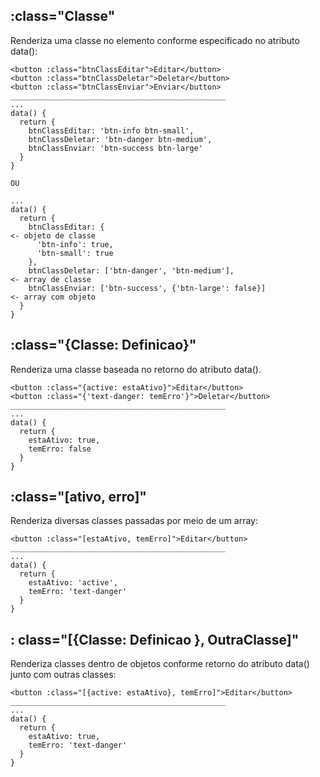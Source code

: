 ## :class="Classe"
Renderiza uma classe no elemento conforme especificado no atributo data(): 

    <button :class="btnClassEditar">Editar</button>
    <button :class="btnClassDeletar">Deletar</button>
    <button :class="btnClassEnviar">Enviar</button>
    ________________________________________________
    ...
    data() {
      return {
        btnClassEditar: 'btn-info btn-small',
        btnClassDeletar: 'btn-danger btn-medium',
        btnClassEnviar: 'btn-success btn-large'
      }
    }
    
    OU
    
    ...
    data() {
      return {
        btnClassEditar: {                                                 <- objeto de classe
          'btn-info': true,
          'btn-small': true
        },
        btnClassDeletar: ['btn-danger', 'btn-medium'],                    <- array de classe
        btnClassEnviar: ['btn-success', {'btn-large': false}]             <- array com objeto
      }
    }

## :class="{Classe: Definicao}"
Renderiza uma classe baseada no retorno do atributo data().

    <button :class="{active: estaAtivo}">Editar</button>
    <button :class="{'text-danger: temErro'}">Deletar</button>
    ________________________________________________
    ...
    data() {
      return {
        estaAtivo: true,
        temErro: false
      }
    }

## :class="[ativo, erro]" 
Renderiza diversas classes passadas por meio de um array:

    <button :class="[estaAtivo, temErro]">Editar</button>
    ________________________________________________
    ...
    data() {
      return {
        estaAtivo: 'active',
        temErro: 'text-danger'
      }
    }
    
## : class="[{Classe: Definicao }, OutraClasse]"
Renderiza classes dentro de objetos conforme retorno do atributo data() junto com outras classes:

    <button :class="[{active: estaAtivo}, temErro]">Editar</button>
    ________________________________________________
    ...
    data() {
      return {
        estaAtivo: true,
        temErro: 'text-danger'
      }
    }
